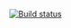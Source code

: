 [![Build status](https://ci.appveyor.com/api/projects/status/8tkwea4h9cskiml7?svg=true)](https://ci.appveyor.com/project/Ksenia-Mesh/dom-eventhandling-7cgex)
